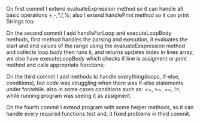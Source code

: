 On first commit I extend evaluateExpression method so it can handle all basic operations +,-,*,/,%;
also I extend handlePrint method so it can print Strings too;

On the second commit I add handleForLoop and executeLoopBody methods, 
first method handles the parsing and execution, it evaluates the start and end values of the range using the
evaluateExspression method and collects loop body then runs it, and returns updates index in lines array;
we also have executeLoopBody which checks if line is assigment or print method and calls appropriate functions;

On the third commit I add methods to handle everything(loops, if-else, conditions), but code was struggling when 
there was if-else statements under for/while. also in some cases conditions such as: <=, >=, ==, !=;  while running
program was seeing it as assigment. 

On the fourth commit I extend program with some helper methods, so it can handle every required functions test and,
it fixed problems in third commit. 
